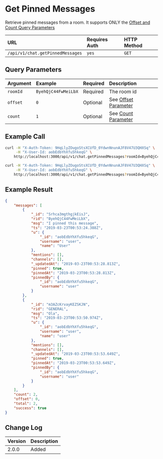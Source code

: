 # Get Pinned Messages

Retrieve pinned messages from a room. It supports ONLY the [Offset and Count Query Parameters](../../offset-and-count-and-sort-info/)

| URL | Requires Auth | HTTP Method |
| :--- | :--- | :--- |
| `/api/v1/chat.getPinnedMessages` | `yes` | `GET` |

## Query Parameters

| Argument | Example | Required | Description |
| :--- | :--- | :--- | :--- |
| `roomId` | `ByehQjC44FwMeiLbX` | Required | The room id |
| `offset` | `0` | Optional | See [Offset Parameter](../../offset-and-count-and-sort-info/) |
| `count` | `1` | Optional | See [Count Parameter](../../offset-and-count-and-sort-info/) |

## Example Call

```bash
curl -H "X-Auth-Token: 9HqLlyZOugoStsXCUfD_0YdwnNnunAJF8V47U3QHXSq" \
     -H "X-User-Id: aobEdbYhXfu5hkeqG" \
    http://localhost:3000/api/v1/chat.getPinnedMessages?roomId=ByehQjC44FwMeiLbX
```

```bash
curl -H "X-Auth-Token: 9HqLlyZOugoStsXCUfD_0YdwnNnunAJF8V47U3QHXSq" \
     -H "X-User-Id: aobEdbYhXfu5hkeqG" \
    http://localhost:3000/api/v1/chat.getPinnedMessages?roomId=ByehQjC44FwMeiLbX&count=2&offset=0
```

## Example Result

```json
{
    "messages": [
        {
            "_id": "Srhca3mgthgjkEisJ",
            "rid": "ByehQjC44FwMeiLbX",
            "msg": "I pinned this message",
            "ts": "2019-03-23T00:53:24.388Z",
            "u": {
                "_id": "aobEdbYhXfu5hkeqG",
                "username": "user",
                "name": "User"
            },
            "mentions": [],
            "channels": [],
            "_updatedAt": "2019-03-23T00:53:28.813Z",
            "pinned": true,
            "pinnedAt": "2019-03-23T00:53:28.813Z",
            "pinnedBy": {
                "_id": "aobEdbYhXfu5hkeqG",
                "username": "user"
            }
        },
        {
            "_id": "m3AZcKrvayKEZSKJN",
            "rid": "GENERAL",
            "msg": "Ola",
            "ts": "2019-03-23T00:53:50.974Z",
            "u": {
                "_id": "aobEdbYhXfu5hkeqG",
                "username": "user",
                "name": "user"
            },
            "mentions": [],
            "channels": [],
            "_updatedAt": "2019-03-23T00:53:53.649Z",
            "pinned": true,
            "pinnedAt": "2019-03-23T00:53:53.649Z",
            "pinnedBy": {
                "_id": "aobEdbYhXfu5hkeqG",
                "username": "user"
            }
        }
    ],
    "count": 2,
    "offset": 0,
    "total": 2,
    "success": true
}
```

## Change Log

| Version | Description |
| :--- | :--- |
| 2.0.0 | Added |
